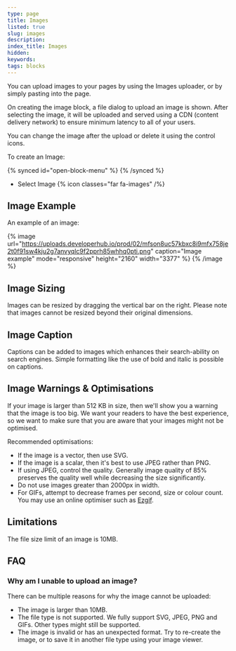 ```yaml
---
type: page
title: Images
listed: true
slug: images
description: 
index_title: Images
hidden: 
keywords: 
tags: blocks
---
```


You can upload images to your pages by using the Images uploader, or by simply pasting into the page.

On creating the image block, a file dialog to upload an image is shown. After selecting the image, it will be uploaded and served using a CDN (content delivery network) to ensure minimum latency to all of your users.

You can change the image after the upload or delete it using the control icons.

To create an Image:

{% synced id="open-block-menu" %}
{% /synced %}

- Select Image {% icon classes="far fa-images" /%}

## Image Example

An example of an image:

{% image url="https://uploads.developerhub.io/prod/02/mfson8uc57kbxc8i9mfx758je2t0f91sw4kju2g7anvyqlc9f2pprh85whhq0pti.png" caption="Image example" mode="responsive" height="2160" width="3377" %}
{% /image %}

## Image Sizing

Images can be resized by dragging the vertical bar on the right. Please note that images cannot be resized beyond their original dimensions.

## Image Caption

Captions can be added to images which enhances their search-ability on search engines. Simple formatting like the use of bold and italic is possible on captions.

## Image Warnings & Optimisations

If your image is larger than 512 KB in size, then we'll show you a warning that the image is too big. We want your readers to have the best experience, so we want to make sure that you are aware that your images might not be optimised.

Recommended optimisations:

- If the image is a vector, then use SVG.
- If the image is a scalar, then it's best to use JPEG rather than PNG.
- If using JPEG, control the quality. Generally image quality of 85% preserves the quality well while decreasing the size significantly.
- Do not use images greater than 2000px in width.
- For GIFs, attempt to decrease frames per second, size or colour count. You may use an online optimiser such as [Ezgif](https://ezgif.com/optimize).

## Limitations

The file size limit of an image is 10MB.

## FAQ

### Why am I unable to upload an image?

There can be multiple reasons for why the image cannot be uploaded:

- The image is larger than 10MB.
- The file type is not supported. We fully support SVG, JPEG, PNG and GIFs. Other types might still be supported.
- The image is invalid or has an unexpected format. Try to re-create the image, or to save it in another file type using your image viewer.
